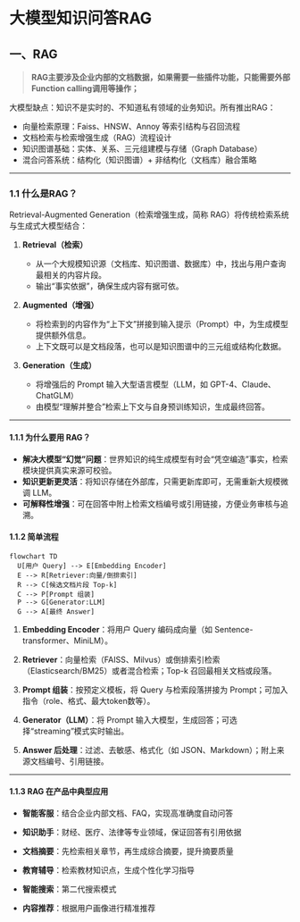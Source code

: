 # 大模型知识问答RAG

## 一、RAG

> **RAG主要涉及企业内部的文档数据，如果需要一些插件功能，只能需要外部Function calling调用等操作；**

大模型缺点：知识不是实时的、不知道私有领域的业务知识。所有推出RAG：

- 向量检索原理：Faiss、HNSW、Annoy 等索引结构与召回流程
- 文档检索与检索增强生成（RAG）流程设计
- 知识图谱基础：实体、关系、三元组建模与存储（Graph Database）
- 混合问答系统：结构化（知识图谱）+ 非结构化（文档库）融合策略

---

### 1.1 什么是RAG？

Retrieval-Augmented Generation（检索增强生成，简称 RAG）将传统检索系统与生成式大模型结合：

1. **Retrieval（检索）**  
   - 从一个大规模知识源（文档库、知识图谱、数据库）中，找出与用户查询最相关的内容片段。  
   - 输出“事实依据”，确保生成内容有据可依。

2. **Augmented（增强）**  
   - 将检索到的内容作为“上下文”拼接到输入提示（Prompt）中，为生成模型提供额外信息。  
   - 上下文既可以是文档段落，也可以是知识图谱中的三元组或结构化数据。

3. **Generation（生成）**  
   - 将增强后的 Prompt 输入大型语言模型（LLM，如 GPT-4、Claude、ChatGLM）  
   - 由模型“理解并整合”检索上下文与自身预训练知识，生成最终回答。

---

#### 1.1.1 为什么要用 RAG？

- **解决大模型“幻觉”问题**：世界知识的纯生成模型有时会“凭空编造”事实，检索模块提供真实来源可校验。  
- **知识更新更灵活**：将知识存储在外部库，只需更新库即可，无需重新大规模微调 LLM。  
- **可解释性增强**：可在回答中附上检索文档编号或引用链接，方便业务审核与追溯。  



#### 1.1.2 简单流程

```mermaid
flowchart TD
  U[用户 Query] --> E[Embedding Encoder]
  E --> R[Retriever:向量/倒排索引]
  R --> C[候选文档片段 Top-k]
  C --> P[Prompt 组装]
  P --> G[Generator:LLM]
  G --> A[最终 Answer]
```

1. **Embedding Encoder**：将用户 Query 编码成向量（如 Sentence-transformer、MiniLM）。

2. **Retriever**：向量检索（FAISS、Milvus）或倒排索引检索（Elasticsearch/BM25）或者混合检索；Top-k 召回最相关文档或段落。

3. **Prompt 组装**：按预定义模板，将 Query 与检索段落拼接为 Prompt；可加入指令（role、格式、最大token数等）。

4. **Generator（LLM）**：将 Prompt 输入大模型，生成回答；可选择“streaming”模式实时输出。

5. **Answer 后处理**：过滤、去敏感、格式化（如 JSON、Markdown）；附上来源文档编号、引用链接。

---

#### 1.1.3 **RAG 在产品中典型应用**

- **智能客服**：结合企业内部文档、FAQ，实现高准确度自动问答
- **知识助手**：财经、医疗、法律等专业领域，保证回答有引用依据
- **文档摘要**：先检索相关章节，再生成综合摘要，提升摘要质量
- **教育辅导**：检索教材知识点，生成个性化学习指导

- **智能搜索**：第二代搜索模式
- **内容推荐**：根据用户画像进行精准推荐